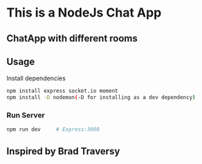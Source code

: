 # This is a NodeJs Chat App
## ChatApp with different rooms

## Usage

Install dependencies

```bash
npm install express socket.io moment
npm install -D nodemon(-D for installing as a dev dependency)
```

### Run Server

```bash
npm run dev     # Express:3000 
```
## Inspired by Brad Traversy

